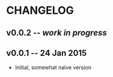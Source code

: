# CHANGELOG

## v0.0.2 -- *work in progress*


## v0.0.1  -- 24 Jan 2015
* Initial, somewhat naïve version
 